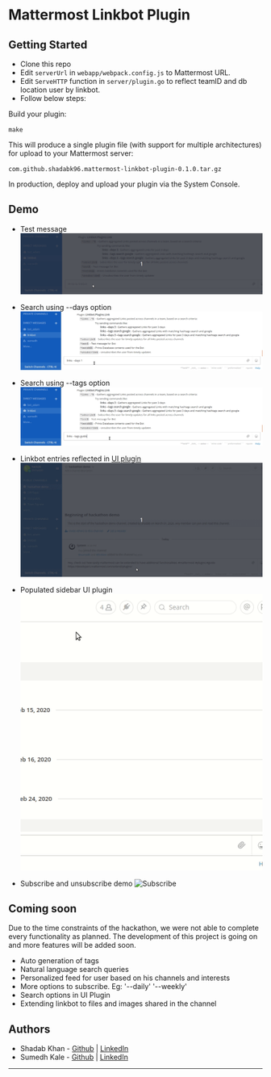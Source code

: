 # Mattermost Linkbot Plugin

## Getting Started

* Clone this repo
* Edit `serverUrl` in `webapp/webpack.config.js` to Mattermost URL.
* Edit `ServeHTTP` function in `server/plugin.go` to reflect teamID and db location user by linkbot.
* Follow below steps:

Build your plugin:
```
make
```

This will produce a single plugin file (with support for multiple architectures) for upload to your Mattermost server:

```
com.github.shadabk96.mattermost-linkbot-plugin-0.1.0.tar.gz
```
In production, deploy and upload your plugin via the System Console.

## Demo

* Test message
![Test](demo/test.gif)

* Search using --days option
![Days search](demo/days.gif)

* Search using --tags option
![Tags search](demo/tags.gif)

* Linkbot entries reflected in [UI plugin](https://github.com/shadabk96/mattermost-linkbot-plugin)
![UI demo](demo/ui-plugin.gif)

* Populated sidebar UI plugin  
![Sidebar](demo/sidebar.gif)

* Subscribe and unsubscribe demo
![Subscribe](demo/subs.gif)

## Coming soon
Due to the time constraints of the hackathon, we were not able to complete every functionality as planned. The development of this project is going on and more features will be added soon. 
* Auto generation of tags 
* Natural language search queries
* Personalized feed for user based on his channels and interests
* More options to subscribe. Eg: '--daily' '--weekly'
* Search options in UI Plugin
* Extending linkbot to files and images shared in the channel

## Authors

* Shadab Khan - [Github](https://github.com/shadabk96) | [LinkedIn](https://www.linkedin.com/in/shadabk96/)
* Sumedh Kale - [Github](https://github.com/sumedhkale) | [LinkedIn](https://www.linkedin.com/in/sumedh-kale/)

---

